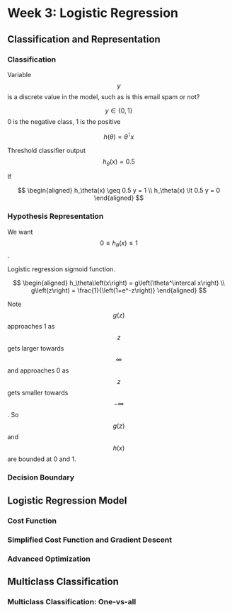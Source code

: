 # Week 3: Logistic Regression

## Classification and Representation

### Classification

Variable $$y$$ is a discrete value in the model, such as is this email spam or not?

$$ y \in \left\{ 0,1 \right\} $$ 0 is the negative class, 1 is the positive

$$ h\left(\theta\right) = \theta^\intercal x $$

Threshold classifier output $$h_\theta(x) = 0.5 $$

If

$$
\begin{aligned}
h_\theta(x) \geq 0.5 y = 1 \\
h_\theta(x) \lt 0.5 y = 0
\end{aligned}
$$

### Hypothesis Representation

We want $$ 0 \leq h_\theta\left(x\right) \leq 1 $$.

Logistic regression sigmoid function.

$$
\begin{aligned}
h_\theta\left(x\right) = g\left(\theta^\intercal x\right) \\
g\left(z\right) = \frac{1}{\left(1+e^-z\right)}
\end{aligned}
$$

Note $$g\left(z\right)$$ approaches 1 as $$z$$ gets larger towards $$\infty$$ and approaches 0 as $$z$$ gets smaller towards $$-\infty$$.  So $$g(z)$$ and  $$h(x)$$ are bounded at 0 and 1.

### Decision Boundary

## Logistic Regression Model

### Cost Function
### Simplified Cost Function and Gradient Descent
### Advanced Optimization

## Multiclass Classification
### Multiclass Classification: One-vs-all
